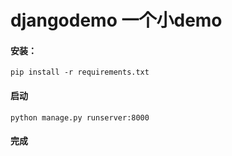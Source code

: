 # djangodemo 一个小demo
#### 安装：
```angular2
pip install -r requirements.txt
```
#### 启动
```angular2
python manage.py runserver:8000
```

#### 完成
